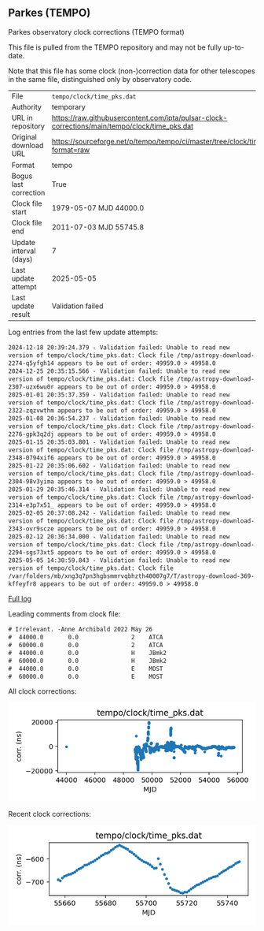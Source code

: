 
## Parkes (TEMPO)

Parkes observatory clock corrections (TEMPO format)

This file is pulled from the TEMPO repository and may not be fully
up-to-date.

Note that this file has some clock (non-)correction data for other
telescopes in the same file, distinguished only by observatory code.

|     |     |
|:--- |:--- |
| File | `tempo/clock/time_pks.dat` |
| Authority | temporary |
| URL in repository | <https://raw.githubusercontent.com/ipta/pulsar-clock-corrections/main/tempo/clock/time_pks.dat> |
| Original download URL | <https://sourceforge.net/p/tempo/tempo/ci/master/tree/clock/time_pks.dat?format=raw> |
| Format | tempo |
| Bogus last correction | True |
| Clock file start | 1979-05-07 MJD 44000.0 |
| Clock file end | 2011-07-03 MJD 55745.8 |
| Update interval (days) | 7 |
| Last update attempt | 2025-05-05 |
| Last update result | Validation failed |

Log entries from the last few update attempts:
```
2024-12-18 20:39:24.379 - Validation failed: Unable to read new version of tempo/clock/time_pks.dat: Clock file /tmp/astropy-download-2274-q5yfgh14 appears to be out of order: 49959.0 > 49958.0
2024-12-25 20:35:15.566 - Validation failed: Unable to read new version of tempo/clock/time_pks.dat: Clock file /tmp/astropy-download-2307-uzx6wu0r appears to be out of order: 49959.0 > 49958.0
2025-01-01 20:35:37.359 - Validation failed: Unable to read new version of tempo/clock/time_pks.dat: Clock file /tmp/astropy-download-2322-zqzvwthm appears to be out of order: 49959.0 > 49958.0
2025-01-08 20:36:54.237 - Validation failed: Unable to read new version of tempo/clock/time_pks.dat: Clock file /tmp/astropy-download-2276-gpk3q2dj appears to be out of order: 49959.0 > 49958.0
2025-01-15 20:35:03.801 - Validation failed: Unable to read new version of tempo/clock/time_pks.dat: Clock file /tmp/astropy-download-2348-0794xif6 appears to be out of order: 49959.0 > 49958.0
2025-01-22 20:35:06.602 - Validation failed: Unable to read new version of tempo/clock/time_pks.dat: Clock file /tmp/astropy-download-2304-98v3yima appears to be out of order: 49959.0 > 49958.0
2025-01-29 20:35:46.314 - Validation failed: Unable to read new version of tempo/clock/time_pks.dat: Clock file /tmp/astropy-download-2314-e3p7x51_ appears to be out of order: 49959.0 > 49958.0
2025-02-05 20:37:08.242 - Validation failed: Unable to read new version of tempo/clock/time_pks.dat: Clock file /tmp/astropy-download-2343-ovr9scze appears to be out of order: 49959.0 > 49958.0
2025-02-12 20:36:34.000 - Validation failed: Unable to read new version of tempo/clock/time_pks.dat: Clock file /tmp/astropy-download-2294-sgs73xt5 appears to be out of order: 49959.0 > 49958.0
2025-05-05 14:30:59.843 - Validation failed: Unable to read new version of tempo/clock/time_pks.dat: Clock file /var/folders/mb/xng3q7pn3hgbsmmrvqbhzth40007g7/T/astropy-download-369-kffeyfr8 appears to be out of order: 49959.0 > 49958.0
```
[Full log](https://raw.githubusercontent.com/ipta/pulsar-clock-corrections/main/log/tempo/clock/time_pks.dat.log)

Leading comments from clock file:

    # Irrelevant. -Anne Archibald 2022 May 26
    #  44000.0       0.0               2    ATCA
    #  60000.0       0.0               2    ATCA
    #  44000.0       0.0               H    JBmk2
    #  60000.0       0.0               H    JBmk2
    #  44000.0       0.0               E    MOST
    #  60000.0       0.0               E    MOST



All clock corrections:

![plot of all clock corrections](time_pks.dat.png "All corrections")

Recent clock corrections:

![plot of recent clock corrections](time_pks.dat.short.png "Recent corrections")

